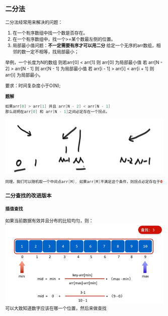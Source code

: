 ## 二分法
二分法经常用来解决的问题：
1. 在一个有序数组中找一个数是否存在。
2. 在一个有序数组中，找一个>=某个数最左侧的位置。
3. 局部最小值问题：**不一定需要有序才可以用二分**
   给定一个无序的arr数组，相邻的数一定不相等，找局部最小；

举例，一个长度为N的数组
则若arr[0] < arr[1] 则 arr[0] 为局部最小值
若 arr[N - 2] > arr[N - 1] 则 arr[N - 1] 为局部最小值
若 arr[i - 1] > arr[i] < arr[i + 1] 
则arr[i] 为局部最小。

要求：时间复杂度小于O(N);

**题解** 
```java
如果arr[0] > arr[1] 并且 arr[N - 2] < arr[N - 1]
那么说明在arr[0] 和 arr[N - 1]之间必定存在一个拐点。
```
![alt text](./图片/image.png)
```java
同理，我们可以随机取一个中间点arr[M], 如果arr[M]不满足这个条件，则拐点必定存在于0 - M或者 M - N - 1之间。
```

### 二分查找的改进版本
#### 插值查找
如果当前数据有效并且分布的比较均匀，则：
![alt text](./图片/image-2.png)
可以大致知道数字应该在哪一个位置，然后来做查找


